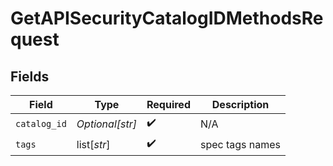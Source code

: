 # GetAPISecurityCatalogIDMethodsRequest


## Fields

| Field              | Type               | Required           | Description        |
| ------------------ | ------------------ | ------------------ | ------------------ |
| `catalog_id`       | *Optional[str]*    | :heavy_check_mark: | N/A                |
| `tags`             | list[*str*]        | :heavy_check_mark: | spec tags names    |